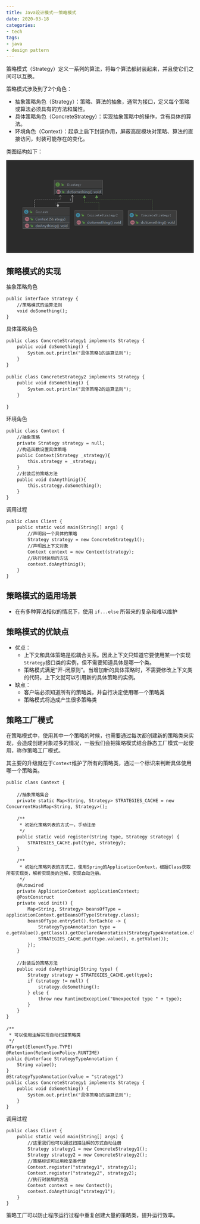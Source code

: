 ```yaml
---
title: Java设计模式——策略模式
date: 2020-03-18
categories:
- tech
tags:
- java
- design pattern
---
```


策略模式（Strategy）定义一系列的算法，将每个算法都封装起来，并且使它们之间可以互换。

<!-- more -->

策略模式涉及到了2个角色：
+ 抽象策略角色（Strategy）：策略、算法的抽象，通常为接口，定义每个策略或算法必须具有的方法和属性。
+ 具体策略角色（ConcreteStrategy）：实现抽象策略中的操作，含有具体的算法。
+ 环境角色（Context）：起承上启下封装作用，屏蔽高层模块对策略、算法的直接访问，封装可能存在的变化。

类图结构如下：

![](/assets/upload/2020-03/1584495548.png)


## 策略模式的实现

抽象策略角色
```
public interface Strategy {
    //策略模式的运算法则
    void doSomething();
}
```

具体策略角色
```
public class ConcreteStrategy1 implements Strategy {
    public void doSomething() {
        System.out.println("具体策略1的运算法则");
    }
}

public class ConcreteStrategy2 implements Strategy {
    public void doSomething() {
        System.out.println("具体策略2的运算法则");
    }

}
```

环境角色
```
public class Context {
    //抽象策略
    private Strategy strategy = null;
    //构造函数设置具体策略
    public Context(Strategy _strategy){
        this.strategy = _strategy;
    }
    //封装后的策略方法
    public void doAnythinig(){
        this.strategy.doSomething();
    }
}
```

调用过程
```
public class Client {
    public static void main(String[] args) {
        //声明出一个具体的策略
        Strategy strategy = new ConcreteStrategy1(); 
        //声明出上下文对象
        Context context = new Context(strategy);
        //执行封装后的方法
        context.doAnythinig();
    }
}
```

## 策略模式的适用场景 

+ 在有多种算法相似的情况下，使用 `if...else` 所带来的复杂和难以维护

## 策略模式的优缺点
+ 优点：
    + 上下文和具体策略是松耦合关系。因此上下文只知道它要使用某一个实现`Strategy`接口类的实例，但不需要知道具体是哪一个类。
    + 策略模式满足“开-闭原则”。当增加新的具体策略时，不需要修改上下文类的代码，上下文就可以引用新的具体策略的实例。
+ 缺点：
    + 客户端必须知道所有的策略类，并自行决定使用哪一个策略类
    + 策略模式将造成产生很多策略类

## 策略工厂模式

在策略模式中，使用其中一个策略的时候，也需要通过每次都创建新的策略类来实现，会造成创建对象过多的情况，一般我们会把策略模式结合静态工厂模式一起使用，称作策略工厂模式。

其主要的升级就在于`Context`维护了所有的策略类，通过一个标识来判断具体使用哪一个策略类。

```
public class Context {

    //抽象策略集合
    private static Map<String, Strategy> STRATEGIES_CACHE = new ConcurrentHashMap<String, Strategy>();

    /**
     * 初始化策略列表的方式一，手动注册
     */
    public static void register(String type, Strategy strategy) {
        STRATEGIES_CACHE.put(type, strategy);
    }

    /**
     * 初始化策略列表的方式二，使用Spring的ApplicationContext，根据Class获取所有实现类，解析实现类的注解，实现自动注册。
     */
    @Autowired
    private ApplicationContext applicationContext;
    @PostConstruct
    private void init() {
        Map<String, Strategy> beansOfType = applicationContext.getBeansOfType(Strategy.class);
        beansOfType.entrySet().forEach(e -> {
            StrategyTypeAnnotation type = e.getValue().getClass().getDeclaredAnnotation(StrategyTypeAnnotation.class);
            STRATEGIES_CACHE.put(type.value(), e.getValue());
        });
    }

    //封装后的策略方法
    public void doAnythinig(String type) {
        Strategy strategy = STRATEGIES_CACHE.get(type);
        if (strategy != null) {
            strategy.doSomething();
        } else {
            throw new RuntimeException("Unexpected type " + type);
        }
    }
}

/**
 * 可以使用注解实现自动扫描策略类
 */
@Target(ElementType.TYPE)
@Retention(RetentionPolicy.RUNTIME)
public @interface StrategyTypeAnnotation {
	String value();
}
@StrategyTypeAnnotation(value = "strategy1")
public class ConcreteStrategy1 implements Strategy {
    public void doSomething() {
        System.out.println("具体策略1的运算法则");
    }
}
```

调用过程
```
public class Client {
    public static void main(String[] args) {
        //这里我们也可以通过扫描注解的方式自动注册
        Strategy strategy1 = new ConcreteStrategy1(); 
        Strategy strategy2 = new ConcreteStrategy2();
        //策略标识可以用枚举类代替
        Context.register("strategy1", strategy1);
        Context.register("strategy2", strategy2);
        //执行封装后的方法
        Context context = new Context();
        context.doAnythinig("strategy1");
    }
}
```

策略工厂可以防止程序运行过程中重复创建大量的策略类，提升运行效率。
